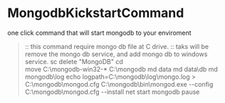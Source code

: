 # MongodbKickstartCommand
one click command that will start mongodb to your enviroment


> :: this command require mongo db file at C drive.
> :: taks will be remove the mongo db service, and add mongo db to windows service.
> sc delete "MongoDB"
> cd \
> move C:\mongodb-win32-* C:\mongodb
> md data
> md data\db
> md mongodb\log
> echo logpath=C:\mongodb\log\mongo.log > C:\mongodb\mongod.cfg
> C:\mongodb\bin\mongod.exe --config C:\mongodb\mongod.cfg --install
> net start mongodb
> pause
